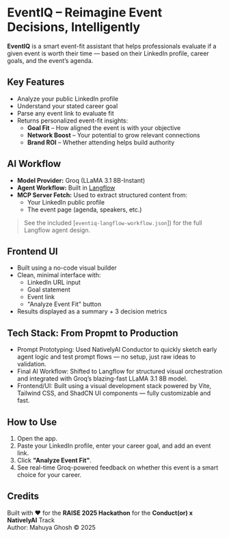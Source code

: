 # EventIQ – Reimagine Event Decisions, Intelligently

**EventIQ** is a smart event-fit assistant that helps professionals evaluate if a given event is worth their time — based on their LinkedIn profile, career goals, and the event’s agenda.


## Key Features

- Analyze your public LinkedIn profile
- Understand your stated career goal
- Parse any event link to evaluate fit
- Returns personalized event-fit insights: 
  - **Goal Fit** – How aligned the event is with your objective
  - **Network Boost** – Your potential to grow relevant connections
  - **Brand ROI** – Whether attending helps build authority


## AI Workflow

- **Model Provider:** Groq (LLaMA 3.1 8B-Instant)
- **Agent Workflow:** Built in [Langflow](https://github.com/langflow-ai/langflow)
- **MCP Server Fetch:** Used to extract structured content from:
  - Your LinkedIn public profile
  - The event page (agenda, speakers, etc.)

> See the included [`eventiq-langflow-workflow.json`]) for the full Langflow agent design.


## Frontend UI

- Built using a no-code visual builder 
- Clean, minimal interface with:
  - LinkedIn URL input
  - Goal statement
  - Event link
  - "Analyze Event Fit" button
- Results displayed as a summary + 3 decision metrics


## Tech Stack: From Propmt to Production

- Prompt Prototyping: Used NativelyAI Conductor to quickly sketch early agent logic and test prompt flows — no setup, just raw ideas to validation.
- Final AI Workflow: Shifted to Langflow for structured visual orchestration and integrated with Groq’s blazing-fast LLaMA 3.1 8B model.
- Frontend/UI: Built using a visual development stack powered by Vite, Tailwind CSS, and ShadCN UI components — fully customizable and fast.


## How to Use

1. Open the app.
2. Paste your LinkedIn profile, enter your career goal, and add an event link.
3. Click **"Analyze Event Fit"**.
4. See real-time Groq-powered feedback on whether this event is a smart choice for your career.


## Credits

Built with ❤️ for the **RAISE 2025 Hackathon** for the **Conduct(or) x NativelyAI** Track  
Author: Mahuya Ghosh © 2025
